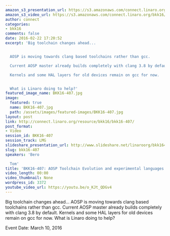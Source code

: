 ```yaml
---
amazon_s3_presentation_url: https://s3.amazonaws.com/connect.linaro.org/bkk16/Presentations/Thursday/BKK16-407.pdf
amazon_s3_video_url: https://s3.amazonaws.com/connect.linaro.org/bkk16/Videos/Thursday/BKK16-407%20AOSP%20Toolchain%20Evolution%20and%20experimental%20languages%20on%20AOSP.mp4
author: connect
categories:
- bkk16
comments: false
date: 2016-02-22 17:20:52
excerpt: 'Big toolchain changes ahead...


  AOSP is moving towards clang based toolchains rather than gcc.

  Current AOSP master already builds completely with clang 3.8 by default.

  Kernels and some HAL layers for old devices remain on gcc for now.


  What is Linaro doing to help?'
featured_image_name: BKK16-407.jpg
image:
  featured: true
  name: BKK16-407.jpg
  path: /assets/images/featured-images/BKK16-407.jpg
layout: post
link: http://connect.linaro.org/resource/bkk16/bkk16-407/
post_format:
- Video
session_id: BKK16-407
session_track: LMG
slideshare_presentation_url: http://www.slideshare.net/linaroorg/bkk16407-aosp-toolchain-evolution-and-experimental-languages-on-aosp
slug: bkk16-407
speakers: 'Bero

  Tom'
title: 'BKK16-407: AOSP Toolchain Evolution and experimental languages on AOSP'
video_length: 00:00
video_thumbnail: None
wordpress_id: 3372
youtube_video_url: https://youtu.be/o_KJt_QDGv4
---
```


Big toolchain changes ahead...  AOSP is moving towards clang based toolchains rather than gcc. Current AOSP master already builds completely with clang 3.8 by default. Kernels and some HAL layers for old devices remain on gcc for now.  What is Linaro doing to help?

Event Date: March 10, 2016